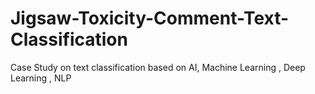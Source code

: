 # Jigsaw-Toxicity-Comment-Text-Classification
Case Study on text classification based on AI, Machine Learning , Deep Learning , NLP
